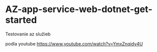 # AZ-app-service-web-dotnet-get-started
Testovanie az služieb

podla youtube https://www.youtube.com/watch?v=YmxZnqidy4U
